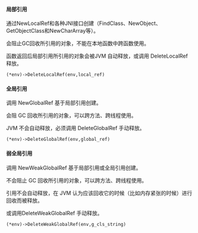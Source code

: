 #### 局部引用

通过NewLocalRef和各种JNI接口创建（FindClass、NewObject、GetObjectClass和NewCharArray等）。

会阻止GC回收所引用的对象，不能在本地函数中跨函数使用。

函数返回后局部引用所引用的对象会被JVM 自动释放，或调用 DeleteLocalRef 释放。

```
(*env)->DeleteLocalRef(env,local_ref)
```

#### 全局引用

调用 NewGlobalRef 基于局部引用创建。

会阻 GC 回收所引用的对象，可以跨方法、跨线程使用。

JVM 不会自动释放，必须调用 DeleteGlobalRef 手动释放。

```
(*env)->DeleteGlobalRef(env,global_ref)
```

#### 弱全局引用

调用 NewWeakGlobalRef 基于局部引用或全局引用创建。

不会阻止 GC 回收所引用的对象，可以跨方法、跨线程使用。

引用不会自动释放，在 JVM 认为应该回收它的时候（比如内存紧张的时候）进行回收而被释放。

或调用DeleteWeakGlobalRef 手动释放。

```
(*env)->DeleteWeakGlobalRef(env,g_cls_string)
```



